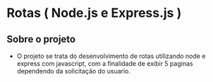 # Rotas ( Node.js e Express.js )

## Sobre o projeto
 * O projeto se trata do desenvolvimento de rotas utilizando node e express com javascript, com a finalidade de exibir 5 paginas dependendo da solicitação do usuario.
